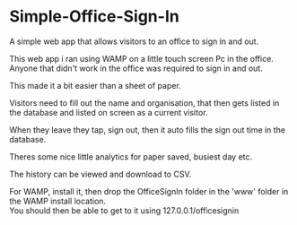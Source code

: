 # Simple-Office-Sign-In
A simple web app that allows visitors to an office to sign in and out.


This web app i ran using WAMP on a little touch screen Pc in the office. Anyone that didn't work in the office was required to sign in and out.

This made it a bit easier than a sheet of paper.

Visitors need to fill out the name and organisation, that then gets listed in the database and listed on screen as a current visitor.

When they leave they tap, sign out, then it auto fills the sign out time in the database.

Theres some nice little analytics for paper saved, busiest day etc.

The history can be viewed and download to CSV.



For WAMP, install it, then drop the OfficeSignIn folder in the 'www' folder in the WAMP install location.  
You should then be able to get to it using 127.0.0.1/officesignin

